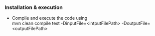 ### Installation & execution
- Compile and execute the code using <br>
   mvn clean compile test -DinputFile=\<intputFilePath\> -DoutputFile=\<outputFilePath\>
